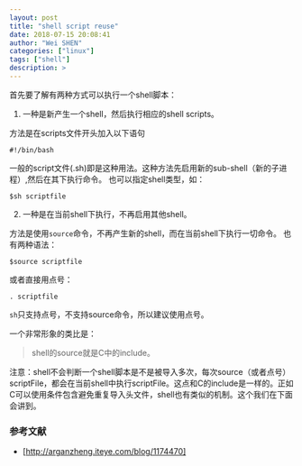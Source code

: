 ```yaml
---
layout: post
title: "shell script reuse"
date: 2018-07-15 20:08:41
author: "Wei SHEN"
categories: ["linux"]
tags: ["shell"]
description: >
---
```


首先要了解有两种方式可以执行一个shell脚本：

1. 一种是新产生一个shell，然后执行相应的shell scripts。

方法是在scripts文件开头加入以下语句
```
#!/bin/bash
```
一般的script文件(.sh)即是这种用法。这种方法先启用新的sub-shell（新的子进程）,然后在其下执行命令。
也可以指定shell类型，如：
```
$sh scriptfile
```

2. 一种是在当前shell下执行，不再启用其他shell。

方法是使用`source`命令，不再产生新的shell，而在当前shell下执行一切命令。
也有两种语法：
```
$source scriptfile
```
或者直接用点号：
```
. scriptfile
```
`sh`只支持点号，不支持source命令，所以建议使用点号。

一个非常形象的类比是：
> shell的source就是C中的include。

注意：shell不会判断一个shell脚本是不是被导入多次，每次source（或者点号）scriptFile，都会在当前shell中执行scriptFile。这点和C的include是一样的。正如C可以使用条件包含避免重复导入头文件，shell也有类似的机制。这个我们在下面会讲到。

### 参考文献
* [http://arganzheng.iteye.com/blog/1174470]

